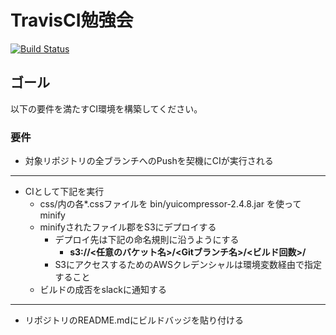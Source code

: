 # TravisCI勉強会
[![Build Status](https://travis-ci.org/nasu-pyramid-inc-net/travisci-workshop.svg?branch=master)](https://travis-ci.org/nasu-pyramid-inc-net/travisci-workshop)


## ゴール

以下の要件を満たすCI環境を構築してください。

### 要件

- 対象リポジトリの全ブランチへのPushを契機にCIが実行される

---

- CIとして下記を実行
	* css/内の各*.cssファイルを bin/yuicompressor-2.4.8.jar を使ってminify
	* minifyされたファイル郡をS3にデプロイする
		*  デプロイ先は下記の命名規則に沿うようにする
			* **s3://<任意のバケット名>/<Gitブランチ名>/<ビルド回数>/**
		* S3にアクセスするためのAWSクレデンシャルは環境変数経由で指定すること
	* ビルドの成否をslackに通知する

---

- リポジトリのREADME.mdにビルドバッジを貼り付ける


